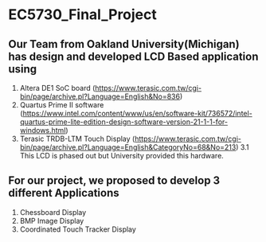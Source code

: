 # EC5730_Final_Project

## Our Team from Oakland University(Michigan) has design and developed LCD Based application using 
 1. Altera DE1 SoC board (https://www.terasic.com.tw/cgi-bin/page/archive.pl?Language=English&No=836)
 2. Quartus Prime II software (https://www.intel.com/content/www/us/en/software-kit/736572/intel-quartus-prime-lite-edition-design-software-version-21-1-1-for-windows.html) 
 3. Terasic TRDB-LTM Touch Display (https://www.terasic.com.tw/cgi-bin/page/archive.pl?Language=English&CategoryNo=68&No=213)
  3.1 This LCD is phased out but University provided this hardware.
 
## For our project, we proposed to develop 3 different Applications 
1.	Chessboard Display
2.	BMP Image Display
3.	Coordinated Touch Tracker Display
